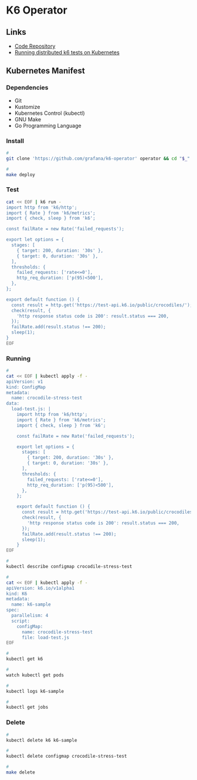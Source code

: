 # K6 Operator

## Links

- [Code Repository](https://github.com/grafana/k6-operator)
- [Running distributed k6 tests on Kubernetes](https://k6.io/blog/running-distributed-tests-on-k8s/)

## Kubernetes Manifest

### Dependencies

- Git
- Kustomize
- Kubernetes Control (kubectl)
- GNU Make
- Go Programming Language

### Install

```sh
#
git clone 'https://github.com/grafana/k6-operator' operator && cd "$_"

#
make deploy
```

### Test

```sh
cat << EOF | k6 run -
import http from 'k6/http';
import { Rate } from 'k6/metrics';
import { check, sleep } from 'k6';

const failRate = new Rate('failed_requests');

export let options = {
  stages: [
    { target: 200, duration: '30s' },
    { target: 0, duration: '30s' },
  ],
  thresholds: {
    failed_requests: ['rate<=0'],
    http_req_duration: ['p(95)<500'],
  },
};

export default function () {
  const result = http.get('https://test-api.k6.io/public/crocodiles/');
  check(result, {
    'http response status code is 200': result.status === 200,
  });
  failRate.add(result.status !== 200);
  sleep(1);
}
EOF
```

### Running

```sh
#
cat << EOF | kubectl apply -f -
apiVersion: v1
kind: ConfigMap
metadata:
  name: crocodile-stress-test
data:
  load-test.js: |
    import http from 'k6/http';
    import { Rate } from 'k6/metrics';
    import { check, sleep } from 'k6';

    const failRate = new Rate('failed_requests');

    export let options = {
      stages: [
        { target: 200, duration: '30s' },
        { target: 0, duration: '30s' },
      ],
      thresholds: {
        failed_requests: ['rate<=0'],
        http_req_duration: ['p(95)<500'],
      },
    };

    export default function () {
      const result = http.get('https://test-api.k6.io/public/crocodiles/');
      check(result, {
        'http response status code is 200': result.status === 200,
      });
      failRate.add(result.status !== 200);
      sleep(1);
    }
EOF

#
kubectl describe configmap crocodile-stress-test

#
cat << EOF | kubectl apply -f -
apiVersion: k6.io/v1alpha1
kind: K6
metadata:
  name: k6-sample
spec:
  parallelism: 4
  script:
    configMap:
      name: crocodile-stress-test
      file: load-test.js
EOF

#
kubectl get k6

#
watch kubectl get pods

#
kubectl logs k6-sample

#
kubectl get jobs
```

<!--
verify-username-uniqueness-load-test
-->

<!-- ### Issues

####

```log
Error: failed to create containerd task: failed to create shim: OCI runtime create failed: container_linux.go:380: starting container process caused: exec: "scuttle": executable file not found in $PATH: unknown
```

TODO -->

### Delete

```sh
#
kubectl delete k6 k6-sample

#
kubectl delete configmap crocodile-stress-test

#
make delete
```
